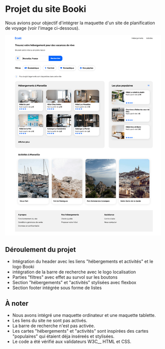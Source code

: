 # Projet du site Booki 

Nous avions pour objectif d'intégrer la maquette d'un site de planification de voyage (voir l'image ci-dessous). 

![image](https://github.com/jojokudo/Site-Booki/blob/main/Capture%20d%E2%80%99e%CC%81cran%202023-12-25%20a%CC%80%2023.53.35.png)

## Déroulement du projet 

- Intégration du header avec les liens "hébergements et activités" et le logo Booki
- intégration de la barre de recherche avec le logo localisation
- Parties "filtres" avec effet au survol sur les boutons
- Section "hébergements" et "activités" stylisées avec flexbox
- Section footer intégrée sous forme de listes 

## À noter 

- Nous avons intégré une maquette ordinateur et une maquette tablette.
- Les liens du site ne sont pas activés.
- La barre de recherche n'est pas activée.
- Les cartes "hébergements" et "activités" sont inspirées des cartes "populaires" qui étaient déja inséreés et stylisées.
- Le code a été vérifié aux validateurs W3C__ HTML et CSS.

